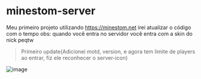 # minestom-server

Meu primeiro projeto utilizando https://minestom.net
irei atualizar o código com o tempo
obs: quando você entra no servidor você entra com a skin do nick peqtw

> Primeiro update(Adicionei motd, version, e agora tem limite de players ao entrar, fiz ele reconhecer o server-icon)

![image](https://github.com/user-attachments/assets/ef0eec92-5b8f-43b3-8c96-0adfb178cfce)
